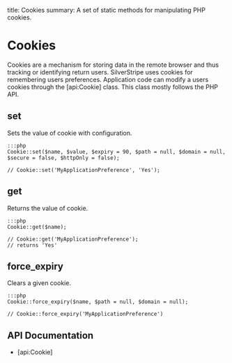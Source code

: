 title: Cookies
summary: A set of static methods for manipulating PHP cookies.

# Cookies

Cookies are a mechanism for storing data in the remote browser and thus tracking or identifying return users. 
SilverStripe uses cookies for remembering users preferences. Application code can modify a users cookies through
the [api:Cookie] class. This class mostly follows the PHP API.

## set

Sets the value of cookie with configuration.

	:::php
	Cookie::set($name, $value, $expiry = 90, $path = null, $domain = null, $secure = false, $httpOnly = false);

	// Cookie::set('MyApplicationPreference', 'Yes');

## get

Returns the value of cookie.

	:::php
	Cookie::get($name);

	// Cookie::get('MyApplicationPreference');
	// returns 'Yes'

## force_expiry

Clears a given cookie.

	:::php
	Cookie::force_expiry($name, $path = null, $domain = null);

	// Cookie::force_expiry('MyApplicationPreference')

## API Documentation

* [api:Cookie]